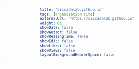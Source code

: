 ---
                title: "ciicadalab.github.io"
                tags: [Organization site]
                externalUrl: "https://ciicadalab.github.io"
                weight: 61
                showDate: false
                showAuthor: false
                showReadingTime: false
                showEdit: false
                showLikes: false
                showViews: false
                layoutBackgroundHeaderSpace: false
                ---
